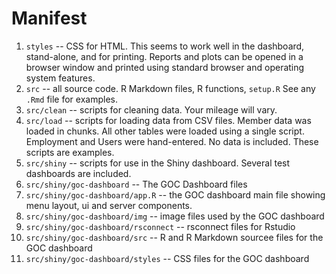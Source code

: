 # Manifest

1. ```styles``` -- CSS for HTML.  This seems to work well in the dashboard, stand-alone, and for printing. Reports and plots can be opened in a browser window and printed using standard browser and operating system features.
1. ```src``` -- all  source code.  R Markdown files, R functions, ```setup.R``` See any ```.Rmd``` file for examples.
1. ```src/clean``` -- scripts for cleaning data.  Your mileage will vary.
1. ```src/load``` -- scripts for loading data from CSV files.  Member data was loaded in chunks.  All other tables were loaded using a single script.  Employment and Users were hand-entered.  No data is included.  These scripts are examples.
1. ```src/shiny``` -- scripts for use in the Shiny dashboard.  Several test dashboards are included.
1. ```src/shiny/goc-dashboard``` -- The GOC Dashboard files
1. ```src/shiny/goc-dashboard/app.R``` -- the GOC dashboard main file showing menu layout, ui and server components.
1. ```src/shiny/goc-dashboard/img``` -- image files used by the GOC dashboard
1. ```src/shiny/goc-dashboard/rsconnect``` -- rsconnect files for Rstudio
1. ```src/shiny/goc-dashboard/src``` -- R and R Markdown sourcee files for the GOC dashboard
1. ```src/shiny/goc-dashboard/styles``` -- CSS files for the GOC dashboard
